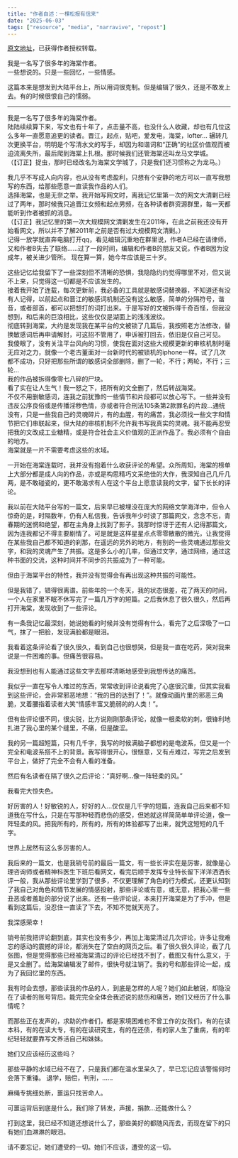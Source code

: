 ```yaml
---
title: "作者自述：一棵松报有信来" 
date: "2025-06-03"
tags: ["resource", "media", "narravive", "repost"] 
---
```


[原文地址](https://m.cmx.im/@luxiawurenshiyi/114611862743702001)，已获得作者授权转载。

我是一名写了很多年的海棠作者。  
一些想说的。只是一些回忆，一些情感。

这篇本来是想发到大陆平台上，所以用词很克制。但是编辑了很久，还是不敢发上去。有的时候很恨自己的懦弱。

---

我是一名写了很多年的海棠作者。  
陆陆续续算下来，写文也有十年了，点击量不高，也没什么人收藏，却也有几位这么多年一直愿意追更的读者。晋江，起点，贴吧，爱发电，海棠，lofter… 辗转几次更换平台，明明是个写清水文的写手，却因为和谐词和“正确”的社区价值观而被迫流离失所，最后爬到海棠上扎根。那时候我们还管海棠还叫龙马文学城。  
（【订正】捉虫，那时已经改名为海棠文学城了，只是我们还习惯称之为龙马。）

我几乎不写成人向内容，也从没有考虑盈利，只想有个安静的地方可以一直写我想写的东西，给那些愿意一直读我作品的人们。  
选择海棠，也是无奈之举。我开始写网文时，离我记忆里第一次的网文大清剿已经过了两年，那时候我只追晋江女频和起点男频，在各种读者群资源群里，每一天都能听到作者被抓的消息。  
（【订正】我记忆里的第一次大规模网文清剿发生在2011年，在此之前我还没有开始看网文，所以并不了解2011年之前是否有过大规模网文清剿。）  
记得一放学就直奔电脑打开qq，看见编辑沉重地在群里说，作者A已经在请律师，又和作者B失去了联络……过了一段时间，编辑和作者B的朋友又说，作者B因为没成年，被关进少管所。 现在算一算，她今年应该是三十岁。 

这些记忆给我留下了一些深刻但不清晰的恐惧，我隐隐约约觉得哪里不对，但又说不上来，只觉得这一切都是不应该发生的。  
接着我开始了连载，每次更新前，我必备的工具就是敏感词替换器，不知道还有没有人记得，以前起点和晋江的敏感词机制还没有这么敏感，简单的分隔符号，谐音，或者部首，都可以把想打的词打出来。于是写好的文被拆得千奇百怪，但我没想到，和后来的巨浪相比，这些仅仅是湖面上的浅浅波纹。  
彻底转到海棠，大约是发现我在某平台的文被锁了几篇后，我按照老方法修改，替换敏感词后再申请解封，可这招不管用了，申诉被打回去，依旧是仅自己可见。   
我傻眼了，没有关注平台风向的习惯，使我在面对这些大规模更新的审核机制时毫无应对之力，就像一个老古董面对一台新时代的被锁机的iphone一样。试了几次都不成功，只好把那些所谓的敏感词全部删除，删了一轮，不行；两轮，不行；三轮…  
我的作品被拆得像零七八碎的尸块。  
看了实在让人生气！我一怒之下，把所有的文全删了，然后转战海棠。  
不仅不用删敏感词，连我之前犹豫的一些情节和片段都可以放心写下。一些并没有违反公序良俗或是传播淫秽色情，亦或者符合刑法105条第2款罪名的片段…通统没有，只是一些我自己的灵魂碎片，有的血腥，有的痛苦，我必须找一些文字和情节把它们串联起来，但大陆的审核机制不允许我书写我真实的灵魂。我不能再忍受把我的文改成工业糖精，或是符合社会主义价值观的正派作品了。我必须有个自由的地方。   
海棠就是一片不需要考虑这些的水域。 

一开始在海棠连载时，我并没有抱着什么收获评论的希望。众所周知，海棠的榜单上大部分都是成人向的作品，亦或是构思精巧文采绝佳的大作，我深知自己几斤几两，是不敢碰瓷的，更不敢渴求有人在这个平台上愿意读我的文字，留下长长的评论。 

我以前在大陆平台写的一篇文，后来早已被埋没在庞大的网络文学海洋中，但令人惊奇的是，时隔数年，仍有人私信我，告诉我年少时读了那篇网文，念念不忘，青春期的迷惘和绝望，都在主角身上找到了影子。我那时惊讶于还有人记得那篇文，因为连我都记不得主要剧情了。可是就是这样星星点点零零散散的微光，让我觉得在某些我自己都不知道的刹那，在遥远的另外的地方，有别的一些灵魂通过那些文字，和我的灵魂产生了共振。这是多么小的几率，但通过文字，通过网络，通过这种书面的交流，这种时间并不同步的共振成为了一种可能。 

但由于海棠平台的特性，我并没有觉得会有再出现这种共振的可能性。 

但是我错了，错得很离谱。前些年的一个冬天，我的状态很差，花了两天的时间，一个人在家里不眠不休写完了一篇几万字的短篇。之后我休息了很久很久，然后再打开海棠，发现收到了一些评论。 

有一条我记忆最深刻，她说她看的时候并没有觉得有什么，看完了之后深吸了一口气，抹了一把脸，发现满脸都是眼泪。 

我看着这条评论看了很久很久，看到自己也很想哭，但是我一直在吃药，哭对我来说是一件困难的事。但痛苦很容易。 

我没想到也有人能通过这些文字去那样清晰地感受到我想传达的痛苦。 

我似乎一直在写令人难过的东西，常常收到评论说看完了心底很沉重，但其实我看到这些评论，会非常邪恶地想：“我的目的达到了！”。就像动画片里的邪恶三角脆，叉着腰指着读者大笑“情感丰富又脆弱的的人类！”。 

但有些评论很不同，很尖锐，比方说刚刚那条评论，就像一根柔软的刺，很锋利地扎进了我心里的某个缝里，不痛，但是酸涩。 

我的另一篇超短篇，只有几千字，我写的时候满脑子都想的是电波系，但又是一个完全和电波系搭不上的背景。我写得很开心，很惬意，又有点难过，写完之后发到平台上，做好了完全不会有人看的准备。 

然后有名读者在隔了很久之后评论：“真好啊…像一阵轻柔的风。” 

我看完大惊失色。 

好厉害的人！好敏锐的人，好好的人…仅仅是几千字的短篇，连我自己后来都不知道我在写什么，只是在写那种轻而悲伤的感受，但她就这样简简单单评论道，像一阵轻柔的风。把我所有的，所有的，所有的体验都写了出来，就凭这短短的几千字。 

世界上居然有这么多厉害的人。 

我后来的一篇文，也是我销号前的最后一篇文，有一些长评实在是厉害，就像是心理咨询师或者精神科医生下班后看网文，看完后顺手发挥专业特长留下洋洋洒洒长评一般，我从那些评论里学到了很多，不仅更理解了角色的行为模式，还更认知到了我自己对角色和情节发展的情感投射，那些评论或有意，或无意，把我心里一些丑恶或者羞耻的部分说了出来。还有一些评论说，本来打开海棠是为了手冲，但是看到这篇后，没忍住一直读了下去，不知不觉就天亮了。 

我深感荣幸！ 

销号前我把评论翻到底，其实也没有多少，再加上海棠清过几次评论，许多让我难忘的感动的震撼的评论，都消失在了空白的网页之后。看了很久很久评论，截了几张图，但是觉得那些已经被海棠清过的评论已经找不到了，截图又有什么意义，于是又全删了。给海棠编辑发了邮件，很快号就注销了。我的号和那些评论一起，成为了我回忆里的东西。 

我有时会去想，那些读我的作品的人，到底是怎样的人呢？她们如此敏锐，却隐没在了读者的账号背后。能完完全全体会我述说的悲伤和痛苦，她们又经历了什么事情呢？ 

而那些正在发声的，求助的作者们，都是家境困难也不曾工作的女孩们，有的在读本科，有的在读大专，有的在读研究生，有的在还债，有的家人生了重病，有的年纪轻轻就要靠写文养活自己和妹妹。 

她们又应该经历这些吗？ 

那些平静的水域已经不在了，只是我们都在温水里呆久了，早已忘记应该警惕何时会落下重锤。 退学，赔偿，判刑，…… 

麻绳专挑细处断，噩运只找苦命人。 

可噩运背后到底是什么，我们除了转发，声援，捐款…还能做什么？ 

打到这里，我已经不知道还想说什么了，那些美好的都随风而去，而现在留下的只有她们血淋淋的眼泪。 

请不要忘记，她们遭受的一切。她们不应该，遭受的这一切。
